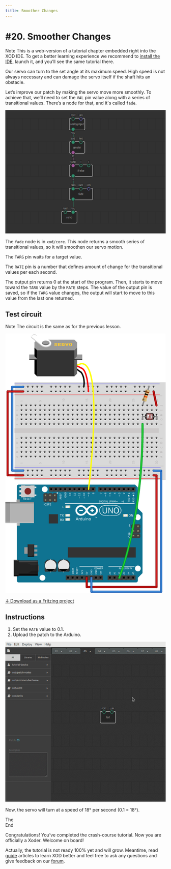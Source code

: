 ```yaml
---
title: Smoother Changes
---
```


# #20. Smoother Changes

<div class="ui segment note">
<span class="ui ribbon label">Note</span>
This is a web-version of a tutorial chapter embedded right into the XOD IDE.
To get a better learning experience we recommend to
<a href="../install/">install the IDE</a>, launch it, and you’ll see the
same tutorial there.
</div>

Our servo can turn to the set angle at its maximum speed. High speed is not
always necessary and can damage the servo itself if the shaft hits an obstacle.

Let’s improve our patch by making the servo move more smoothly. To achieve
that, we’ll need to set the `VAL` pin value along with a series of transitional
values. There’s a node for that, and it's called `fade`.

![Patch](./patch.png)

The `fade` node is in `xod/core`. This node returns a smooth series of
transitional values, so it will smoothen our servo motion.

The `TARG` pin waits for a target value.

The `RATE` pin is a number that defines amount of change for the transitional
values per each second.

The output pin returns 0 at the start of the program. Then, it starts to move
toward the `TARG` value by the `RATE` steps. The value of the output pin is
saved, so if the `TARG` value changes, the output will start to move to this
value from the last one returned.

## Test circuit

<div class="ui segment note">
<span class="ui ribbon label">Note</span>
The circuit is the same as for the previous lesson.
</div>

![Circuit](./circuit.fz.png)

[↓ Download as a Fritzing project](./circuit.fzz)

## Instructions

1. Set the `RATE` value to 0.1.
2. Upload the patch to the Arduino.

![Screencast](./screencast.gif)

Now, the servo will turn at a speed of 18° per second (0.1 = 18°).

<div class="ui segment note">
<span class="ui ribbon label">The<br/>End</span>
<p>
Congratulations! You’ve completed the crash-course tutorial. Now you are
officially a Xoder. Welcome on board!
</p>
<p>
Actually, the tutorial is not ready 100% yet and will grow.  Meantime, read <a
href="/docs/guide/">guide</a> articles to learn XOD better and feel free to ask
any questions and give feedback on our <a
href="https://forum.xod.io">forum</a>.
</p>
</div>
